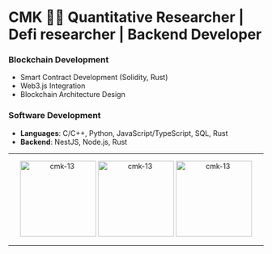 # CMK 👨‍💻 Quantitative Researcher | Defi researcher | Backend Developer

### Blockchain Development
- Smart Contract Development (Solidity, Rust)
- Web3.js Integration
- Blockchain Architecture Design

### Software Development
- **Languages**: C/C++, Python, JavaScript/TypeScript, SQL, Rust
- **Backend**: NestJS, Node.js, Rust

---


<div align="center">
  <img src="https://github-readme-stats.vercel.app/api/top-langs?username=cmk-13&show_icons=true&locale=en&layout=compact" alt="cmk-13" height="150"/>
  <img src="https://github-readme-stats.vercel.app/api?username=cmk-13&show_icons=true&locale=en" alt="cmk-13" height="150"/>
  <img src="https://github-readme-streak-stats.herokuapp.com/?user=cmk-13&" alt="cmk-13" height="150"/>
</div>

---

